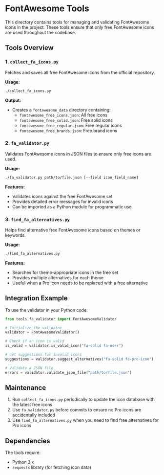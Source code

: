 # FontAwesome Tools

This directory contains tools for managing and validating FontAwesome icons in the project. These tools ensure that only free FontAwesome icons are used throughout the codebase.

## Tools Overview

### 1. `collect_fa_icons.py`
Fetches and saves all free FontAwesome icons from the official repository.

**Usage:**
```bash
./collect_fa_icons.py
```

**Output:**
- Creates a `fontawesome_data` directory containing:
  - `fontawesome_free_icons.json`: All free icons
  - `fontawesome_free_solid.json`: Free solid icons
  - `fontawesome_free_regular.json`: Free regular icons
  - `fontawesome_free_brands.json`: Free brand icons

### 2. `fa_validator.py`
Validates FontAwesome icons in JSON files to ensure only free icons are used.

**Usage:**
```bash
./fa_validator.py path/to/file.json [--field icon_field_name]
```

**Features:**
- Validates icons against the free FontAwesome set
- Provides detailed error messages for invalid icons
- Can be imported as a Python module for programmatic use

### 3. `find_fa_alternatives.py`
Helps find alternative free FontAwesome icons based on themes or keywords.

**Usage:**
```bash
./find_fa_alternatives.py
```

**Features:**
- Searches for theme-appropriate icons in the free set
- Provides multiple alternatives for each theme
- Useful when a Pro icon needs to be replaced with a free alternative

## Integration Example

To use the validator in your Python code:

```python
from tools.fa_validator import FontAwesomeValidator

# Initialize the validator
validator = FontAwesomeValidator()

# Check if an icon is valid
is_valid = validator.is_valid_icon("fa-solid fa-user")

# Get suggestions for invalid icons
suggestions = validator.suggest_alternatives("fa-solid fa-pro-icon")

# Validate a JSON file
errors = validator.validate_json_file("path/to/file.json")
```

## Maintenance

1. Run `collect_fa_icons.py` periodically to update the icon database with the latest free icons
2. Use `fa_validator.py` before commits to ensure no Pro icons are accidentally included
3. Use `find_fa_alternatives.py` when you need to find free alternatives for Pro icons

## Dependencies

The tools require:
- Python 3.x
- `requests` library (for fetching icon data)
